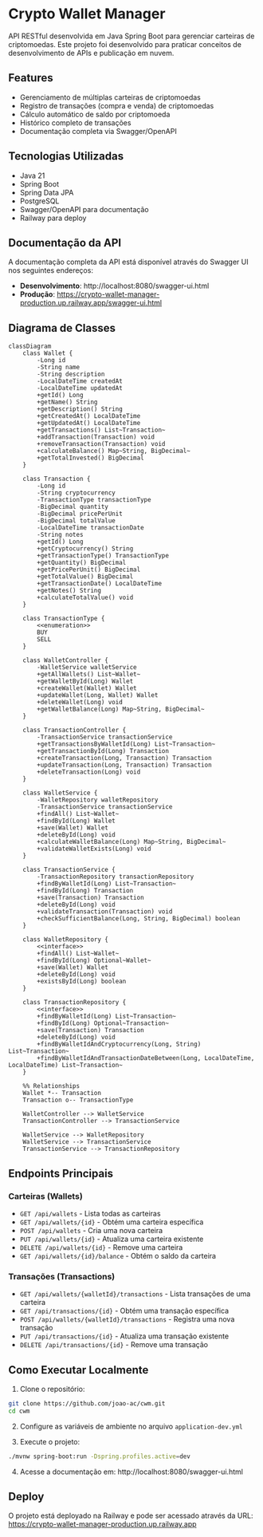 # Crypto Wallet Manager

API RESTful desenvolvida em Java Spring Boot para gerenciar carteiras de criptomoedas. Este projeto foi desenvolvido para praticar conceitos de desenvolvimento de APIs e publicação em nuvem.

## Features

- Gerenciamento de múltiplas carteiras de criptomoedas
- Registro de transações (compra e venda) de criptomoedas
- Cálculo automático de saldo por criptomoeda
- Histórico completo de transações
- Documentação completa via Swagger/OpenAPI

## Tecnologias Utilizadas

- Java 21
- Spring Boot
- Spring Data JPA
- PostgreSQL
- Swagger/OpenAPI para documentação
- Railway para deploy

## Documentação da API

A documentação completa da API está disponível através do Swagger UI nos seguintes endereços:

- **Desenvolvimento**: http://localhost:8080/swagger-ui.html
- **Produção**: https://crypto-wallet-manager-production.up.railway.app/swagger-ui.html

## Diagrama de Classes

```mermaid
classDiagram
    class Wallet {
        -Long id
        -String name
        -String description
        -LocalDateTime createdAt
        -LocalDateTime updatedAt
        +getId() Long
        +getName() String
        +getDescription() String
        +getCreatedAt() LocalDateTime
        +getUpdatedAt() LocalDateTime
        +getTransactions() List~Transaction~
        +addTransaction(Transaction) void
        +removeTransaction(Transaction) void
        +calculateBalance() Map~String, BigDecimal~
        +getTotalInvested() BigDecimal
    }
    
    class Transaction {
        -Long id
        -String cryptocurrency
        -TransactionType transactionType
        -BigDecimal quantity
        -BigDecimal pricePerUnit
        -BigDecimal totalValue
        -LocalDateTime transactionDate
        -String notes
        +getId() Long
        +getCryptocurrency() String
        +getTransactionType() TransactionType
        +getQuantity() BigDecimal
        +getPricePerUnit() BigDecimal
        +getTotalValue() BigDecimal
        +getTransactionDate() LocalDateTime
        +getNotes() String
        +calculateTotalValue() void
    }
    
    class TransactionType {
        <<enumeration>>
        BUY
        SELL
    }
    
    class WalletController {
        -WalletService walletService
        +getAllWallets() List~Wallet~
        +getWalletById(Long) Wallet
        +createWallet(Wallet) Wallet
        +updateWallet(Long, Wallet) Wallet
        +deleteWallet(Long) void
        +getWalletBalance(Long) Map~String, BigDecimal~
    }
    
    class TransactionController {
        -TransactionService transactionService
        +getTransactionsByWalletId(Long) List~Transaction~
        +getTransactionById(Long) Transaction
        +createTransaction(Long, Transaction) Transaction
        +updateTransaction(Long, Transaction) Transaction
        +deleteTransaction(Long) void
    }
    
    class WalletService {
        -WalletRepository walletRepository
        -TransactionService transactionService
        +findAll() List~Wallet~
        +findById(Long) Wallet
        +save(Wallet) Wallet
        +deleteById(Long) void
        +calculateWalletBalance(Long) Map~String, BigDecimal~
        +validateWalletExists(Long) void
    }
    
    class TransactionService {
        -TransactionRepository transactionRepository
        +findByWalletId(Long) List~Transaction~
        +findById(Long) Transaction
        +save(Transaction) Transaction
        +deleteById(Long) void
        +validateTransaction(Transaction) void
        +checkSufficientBalance(Long, String, BigDecimal) boolean
    }
    
    class WalletRepository {
        <<interface>>
        +findAll() List~Wallet~
        +findById(Long) Optional~Wallet~
        +save(Wallet) Wallet
        +deleteById(Long) void
        +existsById(Long) boolean
    }
    
    class TransactionRepository {
        <<interface>>
        +findByWalletId(Long) List~Transaction~
        +findById(Long) Optional~Transaction~
        +save(Transaction) Transaction
        +deleteById(Long) void
        +findByWalletIdAndCryptocurrency(Long, String) List~Transaction~
        +findByWalletIdAndTransactionDateBetween(Long, LocalDateTime, LocalDateTime) List~Transaction~
    }

    %% Relationships
    Wallet *-- Transaction
    Transaction o-- TransactionType
    
    WalletController --> WalletService
    TransactionController --> TransactionService
    
    WalletService --> WalletRepository
    WalletService --> TransactionService
    TransactionService --> TransactionRepository
```

## Endpoints Principais

### Carteiras (Wallets)
- `GET /api/wallets` - Lista todas as carteiras
- `GET /api/wallets/{id}` - Obtém uma carteira específica
- `POST /api/wallets` - Cria uma nova carteira
- `PUT /api/wallets/{id}` - Atualiza uma carteira existente
- `DELETE /api/wallets/{id}` - Remove uma carteira
- `GET /api/wallets/{id}/balance` - Obtém o saldo da carteira

### Transações (Transactions)
- `GET /api/wallets/{walletId}/transactions` - Lista transações de uma carteira
- `GET /api/transactions/{id}` - Obtém uma transação específica
- `POST /api/wallets/{walletId}/transactions` - Registra uma nova transação
- `PUT /api/transactions/{id}` - Atualiza uma transação existente
- `DELETE /api/transactions/{id}` - Remove uma transação

##  Como Executar Localmente

1. Clone o repositório:
```bash
git clone https://github.com/joao-ac/cwm.git
cd cwm
```

2. Configure as variáveis de ambiente no arquivo `application-dev.yml`

3. Execute o projeto:
```bash
./mvnw spring-boot:run -Dspring.profiles.active=dev
```

4. Acesse a documentação em: http://localhost:8080/swagger-ui.html

## Deploy

O projeto está deployado na Railway e pode ser acessado através da URL:
https://crypto-wallet-manager-production.up.railway.app
